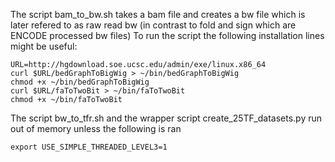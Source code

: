 The script bam_to_bw.sh takes a bam file and creates a bw file which is later refered to as raw read bw (in contrast to fold and sign which are ENCODE processed bw files)
To run the script the following installation lines might be useful:

```#!/bin/bash
URL=http://hgdownload.soe.ucsc.edu/admin/exe/linux.x86_64
curl $URL/bedGraphToBigWig > ~/bin/bedGraphToBigWig
chmod +x ~/bin/bedGraphToBigWig
curl $URL/faToTwoBit > ~/bin/faToTwoBit
chmod +x ~/bin/faToTwoBit
```



The script bw_to_tfr.sh and the wrapper script create_25TF_datasets.py run out of memory unless the following is ran 

```export OMP_NUM_THREADS=1
export USE_SIMPLE_THREADED_LEVEL3=1
```
